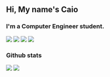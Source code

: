 <h2>Hi, My name's Caio</h2>
<h3>I'm a Computer Engineer student.</h3>

<div className="languages_that_i_like">
<img src="https://img.shields.io/badge/Android-3DDC84?style=for-the-badge&logo=android&logoColor=white">
<img src="https://img.shields.io/badge/Kotlin-0095D5?&style=for-the-badge&logo=kotlin&logoColor=white">
<img src="https://img.shields.io/badge/Java-ED8B00?style=for-the-badge&logo=java&logoColor=white">
<img src="https://img.shields.io/badge/Python-3776AB?style=for-the-badge&logo=python&logoColor=white">
  
</div>
<div>
<h3>Github stats</h3>
<img src="https://github-readme-stats.vercel.app/api/top-langs/?username=caiocfer&theme=dracula">
<img src="https://github-readme-stats.vercel.app/api?username=caiocfer&theme=dracula">
</div>
